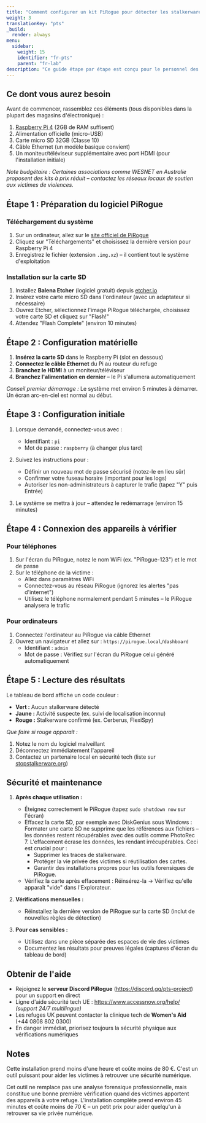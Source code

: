 ```yaml
---
title: "Comment configurer un kit PiRogue pour détecter les stalkerwares"
weight: 3
translationKey: "pts"
_build:
  render: always
menu:
  sidebar:
    weight: 15
    identifier: "fr-pts"
    parent: "fr-lab"
description: "Ce guide étape par étape est conçu pour le personnel des refuges sans formation technique. Il vous aidera à configurer un appareil simple pouvant vérifier les ordinateurs et téléphones pour détecter les logiciels de traque cachés utilisés par les agresseurs."
---
```


## Ce dont vous aurez besoin

Avant de commencer, rassemblez ces éléments (tous disponibles dans la plupart des magasins d'électronique) :

1. [Raspberry Pi 4](https://www.raspberrypi.com/products/raspberry-pi-4-model-b/) (2GB de RAM suffisent)  
2. Alimentation officielle (micro-USB)  
3. Carte micro SD 32GB (Classe 10)  
4. Câble Ethernet (un modèle basique convient)  
5. Un moniteur/téléviseur supplémentaire avec port HDMI (pour l'installation initiale)  

*Note budgétaire : Certaines associations comme WESNET en Australie proposent des kits à prix réduit – contactez les réseaux locaux de soutien aux victimes de violences.*

## Étape 1 : Préparation du logiciel PiRogue  

### Téléchargement du système  

1. Sur un ordinateur, allez sur le [site officiel de PiRogue](https://pts-project.org)  
2. Cliquez sur "Téléchargements" et choisissez la dernière version pour Raspberry Pi 4   
3. Enregistrez le fichier (extension `.img.xz`) – il contient tout le système d'exploitation  

### Installation sur la carte SD

1. Installez **Balena Etcher** (logiciel gratuit) depuis [etcher.io](https://www.balena.io/etcher/)  
2. Insérez votre carte micro SD dans l'ordinateur (avec un adaptateur si nécessaire)  
3. Ouvrez Etcher, sélectionnez l'image PiRogue téléchargée, choisissez votre carte SD et cliquez sur "Flash!"  
4. Attendez "Flash Complete" (environ 10 minutes)

## Étape 2 : Configuration matérielle  

1. **Insérez la carte SD** dans le Raspberry Pi (slot en dessous)  
2. **Connectez le câble Ethernet** du Pi au routeur du refuge  
3. **Branchez le HDMI** à un moniteur/téléviseur  
4. **Branchez l'alimentation en dernier** – le Pi s'allumera automatiquement  

*Conseil premier démarrage :* Le système met environ 5 minutes à démarrer. Un écran arc-en-ciel est normal au début.

## Étape 3 : Configuration initiale  

1. Lorsque demandé, connectez-vous avec :  
   - Identifiant : `pi`  
   - Mot de passe : `raspberry` (à changer plus tard)  

2. Suivez les instructions pour :  
   - Définir un nouveau mot de passe sécurisé (notez-le en lieu sûr)  
   - Confirmer votre fuseau horaire (important pour les logs)  
   - Autoriser les non-administrateurs à capturer le trafic (tapez "Y" puis Entrée)   

3. Le système se mettra à jour – attendez le redémarrage (environ 15 minutes)

## Étape 4 : Connexion des appareils à vérifier  

### Pour téléphones

1. Sur l'écran du PiRogue, notez le nom WiFi (ex. "PiRogue-123") et le mot de passe  
2. Sur le téléphone de la victime :  
   - Allez dans paramètres WiFi  
   - Connectez-vous au réseau PiRogue (ignorez les alertes "pas d'internet")  
   - Utilisez le téléphone normalement pendant 5 minutes – le PiRogue analysera le trafic   

### Pour ordinateurs

1. Connectez l'ordinateur au PiRogue via câble Ethernet  
2. Ouvrez un navigateur et allez sur : `https://pirogue.local/dashboard`  
   - Identifiant : `admin`  
   - Mot de passe : Vérifiez sur l'écran du PiRogue celui généré automatiquement

## Étape 5 : Lecture des résultats  

Le tableau de bord affiche un code couleur :

- **Vert :** Aucun stalkerware détecté  
- **Jaune :** Activité suspecte (ex. suivi de localisation inconnu)  
- **Rouge :** Stalkerware confirmé (ex. Cerberus, FlexiSpy)   

*Que faire si rouge apparaît :*

1. Notez le nom du logiciel malveillant  
2. Déconnectez immédiatement l'appareil  
3. Contactez un partenaire local en sécurité tech (liste sur [stopstalkerware.org](https://stopstalkerware.org/resources/#find-support))

## Sécurité et maintenance  

1. **Après chaque utilisation :**  
   - Éteignez correctement le PiRogue (tapez `sudo shutdown now` sur l'écran)  
   - Effacez la carte SD, par exemple avec DiskGenius sous Windows : Formater une carte SD ne supprime que les références aux fichiers – les données restent récupérables avec des outils comme PhotoRec 7. L'effacement écrase les données, les rendant irrécupérables. Ceci est crucial pour :
      - Supprimer les traces de stalkerware.
      - Protéger la vie privée des victimes si réutilisation des cartes.
      - Garantir des installations propres pour les outils forensiques de PiRogue.
   - Vérifiez la carte après effacement : Réinsérez-la → Vérifiez qu'elle apparaît "vide" dans l'Explorateur.

2. **Vérifications mensuelles :**  
   - Réinstallez la dernière version de PiRogue sur la carte SD (inclut de nouvelles règles de détection)   

3. **Pour cas sensibles :**  
   - Utilisez dans une pièce séparée des espaces de vie des victimes  
   - Documentez les résultats pour preuves légales (captures d'écran du tableau de bord)

## Obtenir de l'aide  

- Rejoignez le **serveur Discord PiRogue** (https://discord.gg/pts-project) pour un support en direct  
- Ligne d'aide sécurité tech UE : https://www.accessnow.org/help/ *(support 24/7 multilingue)*
- Les refuges UK peuvent contacter la clinique tech de **Women's Aid** (+44 0808 802 0300)   
- En danger immédiat, priorisez toujours la sécurité physique aux vérifications numériques

## Notes

Cette installation prend moins d'une heure et coûte moins de 80 €. C'est un outil puissant pour aider les victimes à retrouver une sécurité numérique.

Cet outil ne remplace pas une analyse forensique professionnelle, mais constitue une bonne première vérification quand des victimes apportent des appareils à votre refuge. L'installation complète prend environ 45 minutes et coûte moins de 70 € – un petit prix pour aider quelqu'un à retrouver sa vie privée numérique.
